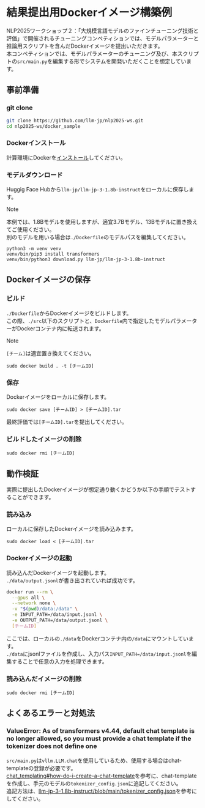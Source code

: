 # 結果提出用Dockerイメージ構築例

NLP2025ワークショップ２：「大規模言語モデルのファインチューニング技術と評価」で開催されるチューニングコンペティションでは、モデルパラメーターと推論用スクリプトを含んだDockerイメージを提出いただきます。  
本コンペティションでは、モデルパラメーターのチューニング及び、本スクリプトの`src/main.py`を編集する形でシステムを開発いただくことを想定しています。

## 事前準備

### git clone

```bash
git clone https://github.com/llm-jp/nlp2025-ws.git
cd nlp2025-ws/docker_sample
```

### Dockerインストール

計算環境にDockerを[インストール](https://docs.docker.com/engine/install/)してください。

### モデルダウンロード

Huggig Face Hubから`llm-jp/llm-jp-3-1.8b-instruct`をローカルに保存します。  

> [!NOTE]
> 本例では、1.8Bモデルを使用しますが、適宜3.7Bモデル、13Bモデルに置き換えてご使用ください。  
> 別のモデルを用いる場合は`./Dockerfile`のモデルパスを編集してください。

```
python3 -m venv venv
venv/bin/pip3 install transformers
venv/bin/python3 download.py llm-jp/llm-jp-3-1.8b-instruct
```

## Dockerイメージの保存

### ビルド

`./Dockerfile`からDockerイメージをビルドします。  
この際、`./src`以下のスクリプトと、`Dockerfile`内で指定したモデルパラメーターがDockerコンテナ内に転送されます。  

> [!NOTE]
> `[チーム]`は適宜置き換えてください。

```
sudo docker build . -t [チームID]
```

### 保存

Dockerイメージをローカルに保存します。

```
sudo docker save [チームID] > [チームID].tar
```

最終評価では`[チームID].tar`を提出してください。

### ビルドしたイメージの削除

```
sudo docker rmi [チームID]
```

## 動作検証

実際に提出したDockerイメージが想定通り動くかどうか以下の手順でテストすることができます。

### 読み込み

ローカルに保存したDockerイメージを読み込みます。

```
sudo docker load < [チームID].tar
```

### Dockerイメージの起動

読み込んだDockerイメージを起動します。  
`./data/output.jsonl`が書き出されていれば成功です。

```bash
docker run --rm \
  --gpus all \
  --network none \
  -v "$(pwd)/data:/data" \
  -e INPUT_PATH=/data/input.jsonl \
  -e OUTPUT_PATH=/data/output.jsonl \
  [チームID]
```

ここでは、ローカルの`./data`をDockerコンテナ内の`/data`にマウントしています。  
`./data`にjsonlファイルを作成し、入力パス`INPUT_PATH=/data/input.jsonl`を編集することで任意の入力を処理できます。

### 読み込んだイメージの削除

```
sudo docker rmi [チームID]
```

## よくあるエラーと対処法

### ValueError: As of transformers v4.44, default chat template is no longer allowed, so you must provide a chat template if the tokenizer does not define one

`src/main.py`は`vllm.LLM.chat`を使用しているため、使用する場合はchat-templateの登録が必要です。  
[chat_templating#how-do-i-create-a-chat-template](https://huggingface.co/docs/transformers/v4.47.1/ja/chat_templating#how-do-i-create-a-chat-template)を参考に、chat-templateを作成し、手元のモデルの`tokenizer_config.json`に追記してください。  
追記方法は、[llm-jp-3-1.8b-instruct/blob/main/tokenizer_config.json](https://huggingface.co/llm-jp/llm-jp-3-1.8b-instruct/blob/main/tokenizer_config.json)を参考にしてください。  
